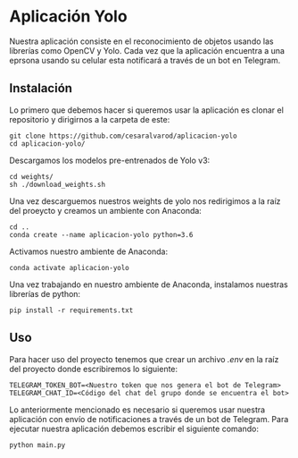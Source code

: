 # Aplicación Yolo

Nuestra aplicación consiste en el reconocimiento de objetos usando las librerías como OpenCV y Yolo. Cada vez que la aplicación encuentra a una eprsona usando su celular esta notificará a través de un bot en Telegram.

## Instalación

Lo primero que debemos hacer si queremos usar la aplicación es clonar el repositorio y dirigirnos a la carpeta de este:

```
git clone https://github.com/cesaralvarod/aplicacion-yolo
cd aplicacion-yolo/
```

Descargamos los modelos pre-entrenados de Yolo v3:

```
cd weights/
sh ./download_weights.sh
```
Una vez descarguemos nuestros weights de yolo nos redirigimos a la raíz del proeycto y creamos un ambiente con Anaconda:

```
cd ..
conda create --name aplicacion-yolo python=3.6
```

Activamos nuestro ambiente de Anaconda:

```
conda activate aplicacion-yolo
```

Una vez trabajando en nuestro ambiente de Anaconda, instalamos nuestras librerías de python:

```
pip install -r requirements.txt
```
## Uso

Para hacer uso del proyecto tenemos que crear un archivo *.env* en la raíz del proyecto donde escribiremos lo siguiente:

```
TELEGRAM_TOKEN_BOT=<Nuestro token que nos genera el bot de Telegram>
TELEGRAM_CHAT_ID=<Código del chat del grupo donde se encuentra el bot>
```

Lo anteriormente mencionado es necesario si queremos usar nuestra aplicación con envío de notificaciones a través de un bot de Telegram.
Para ejecutar nuestra aplicación debemos escribir el siguiente comando:

```
python main.py
```
